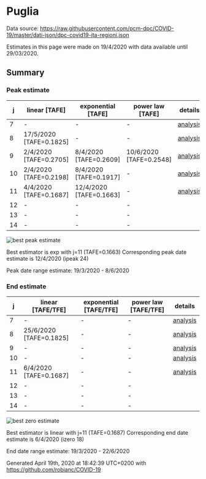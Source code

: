 # Puglia


Data source: https://raw.githubusercontent.com/pcm-dpc/COVID-19/master/dati-json/dpc-covid19-ita-regioni.json

Estimates in this page were made on 19/4/2020 with data available until 29/03/2020.


## Summary 

### Peak estimate 
|j|linear [TAFE]|exponential [TAFE]|power law [TAFE]|details|
|---|----|-----------|---------|-------|
|7|-|-|-|[analysis](COVID-19_puglia_j7_2020-03-29.md)|
|8|17/5/2020 [TAFE=0.1825]|-|-|[analysis](COVID-19_puglia_j8_2020-03-29.md)|
|9|2/4/2020 [TAFE=0.2705]|8/4/2020 [TAFE=0.2609]|10/6/2020 [TAFE=0.2548]|[analysis](COVID-19_puglia_j9_2020-03-29.md)|
|10|2/4/2020 [TAFE=0.2198]|8/4/2020 [TAFE=0.1917]|-|[analysis](COVID-19_puglia_j10_2020-03-29.md)|
|11|4/4/2020 [TAFE=0.1687]|12/4/2020 [TAFE=0.1663]|-|[analysis](COVID-19_puglia_j11_2020-03-29.md)|
|12|-|-|-||
|13|-|-|-||
|14|-|-|-||

![best peak estimate](COVID-19_puglia_j11_2020-03-29.png)

Best estimator is exp with j=11 (TAFE=0.1663)
Corresponding peak date estimate is 12/4/2020 (ipeak 24)


Peak date range estimate: 19/3/2020 - 8/6/2020

### End estimate 
|j|linear [TAFE/TFE]|exponential [TAFE/TFE]|power law [TAFE/TFE]|details|
|---|----|-----------|---------|-------|
|7|-|-|-|[analysis](COVID-19_puglia_j7_2020-03-29.md)|
|8|25/6/2020 [TAFE=0.1825]|-|-|[analysis](COVID-19_puglia_j8_2020-03-29.md)|
|9|-|-|-|[analysis](COVID-19_puglia_j9_2020-03-29.md)|
|10|-|-|-|[analysis](COVID-19_puglia_j10_2020-03-29.md)|
|11|6/4/2020 [TAFE=0.1687]|-|-|[analysis](COVID-19_puglia_j11_2020-03-29.md)|
|12|-|-|-||
|13|-|-|-||
|14|-|-|-||

![best zero estimate](COVID-19_puglia_j11_2020-03-29.png)

Best estimator is linear with j=11 (TAFE=0.1687)
Corresponding end date estimate is 6/4/2020 (izero 18)


End date range estimate: 19/3/2020 - 22/6/2020

Generated April 19th, 2020 at 18:42:39 UTC+0200 with https://github.com/robianc/COVID-19
